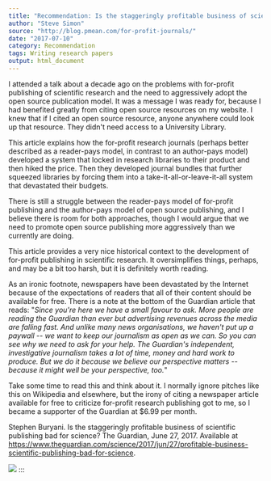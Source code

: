 ```yaml
---
title: "Recommendation: Is the staggeringly profitable business of scientific publishing bad for science?"
author: "Steve Simon"
source: "http://blog.pmean.com/for-profit-journals/"
date: "2017-07-10"
category: Recommendation
tags: Writing research papers
output: html_document
---
```


I attended a talk about a decade ago on the problems with for-profit
publishing of scientific research and the need to aggressively adopt the
open source publication model. It was a message I was ready for, because
I had benefited greatly from citing open source resources on my website.
I knew that if I cited an open source resource, anyone anywhere could
look up that resource. They didn't need access to a University Library.

<!---more--->

This article explains how the for-profit research journals (perhaps
better described as a reader-pays model, in contrast to an author-pays
model) developed a system that locked in research libraries to their
product and then hiked the price. Then they developed journal bundles
that further squeezed libraries by forcing them into a
take-it-all-or-leave-it-all system that devastated their budgets.

There is still a struggle between the reader-pays model of for-profit
publishing and the author-pays model of open source publishing, and I
believe there is room for both approaches, though I would argue that we
need to promote open source publishing more aggressively than we
currently are doing.

This article provides a very nice historical context to the development
of for-profit publishing in scientific research. It oversimplifies
things, perhaps, and may be a bit too harsh, but it is definitely worth
reading.

As an ironic footnote, newspapers have been devastated by the Internet
because of the expectations of readers that all of their content should
be available for free. There is a note at the bottom of the Guardian
article that reads: "*Since you're here we have a small favour to ask.
More people are reading the Guardian than ever but advertising revenues
across the media are falling fast. And unlike many news organisations,
we haven't put up a paywall -- we want to keep our journalism as open as
we can. So you can see why we need to ask for your help. The Guardian's
independent, investigative journalism takes a lot of time, money and
hard work to produce. But we do it because we believe our perspective
matters -- because it might well be your perspective, too.*"

Take some time to read this and think about it. I normally ignore
pitches like this on Wikipedia and elsewhere, but the irony of citing a
newspaper article available for free to criticize for-profit research
publishing got to me, so I became a supporter of the Guardian at \$6.99
per month.

Stephen Buryani. Is the staggeringly profitable business of scientific
publishing bad for science? The Guardian, June 27, 2017. Available at
<https://www.theguardian.com/science/2017/jun/27/profitable-business-scientific-publishing-bad-for-science>.

![](for-profit-journals01.png) 
:::

